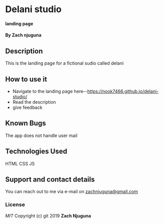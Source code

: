 # Delani studio
#### landing page
#### By **Zach njuguna**
## Description
This is the landing page for a fictional sudio called delani
## How to use it
* Navigate to the landing page here--https://nook7466.github.io/delani-studio/
* Read the description
* give feedback


## Known Bugs
The app does not handle user mail
## Technologies Used
HTML
CSS
JS
## Support and contact details
You can reach out to me via e-mail on zachnjuguna@gmail.com
### License
*MIT*
Copyright (c) git 2019 **Zach Njuguna**
  